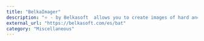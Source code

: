 ```yaml
---
title: "BelkaImager"
description: "⭐ - by Belkasoft  allows you to create images of hard and removable disks, Android and iOS devices and download data from the cloud."
external_url: "https://belkasoft.com/es/bat"
category: "Miscellaneous"
---
```

